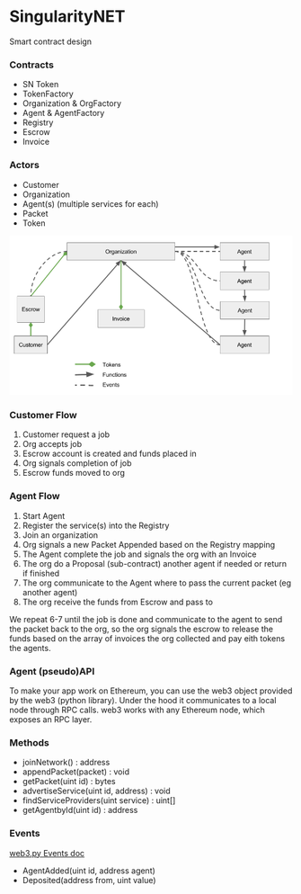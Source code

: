# SingularityNET
Smart contract design

### Contracts

* SN Token
* TokenFactory
* Organization & OrgFactory
* Agent & AgentFactory
* Registry
* Escrow
* Invoice


### Actors
* Customer
* Organization
* Agent(s) (multiple services for each)
* Packet
* Token


![Flow](./SN_ContractsFlow.png)

### Customer Flow
1) Customer request a job  
2) Org accepts job  
3) Escrow account is created and funds placed in  	
4) Org signals completion of job  
5) Escrow funds moved to org  


### Agent Flow
1) Start Agent  
2) Register the service(s) into the Registry   
3) Join an organization   
4) Org signals a new Packet Appended based on the Registry mapping  
5) The Agent complete the job and signals the org with an Invoice  
6) The org do a Proposal (sub-contract) another agent if needed or return if finished  
7) The org communicate to the Agent where to pass the current packet (eg another agent)  
8) The org receive the funds from Escrow and pass to  

We repeat 6-7 until the job is done and communicate to the agent to send the packet back to the org, so the org signals the escrow to release the funds based on the array of invoices the org collected and pay eith tokens the agents.


### Agent (pseudo)API 

To make your app work on Ethereum, you can use the web3 object provided by the web3 (python library). Under the hood it communicates to a local node through RPC calls. web3 works with any Ethereum node, which exposes an RPC layer.

### Methods

* joinNetwork() : address
* appendPacket(packet) : void 
* getPacket(uint id) : bytes
* advertiseService(uint id, address) : void
* findServiceProviders(uint service) : uint[]
* getAgentbyId(uint id) : address

### Events 

[web3.py Events doc](https://web3py.readthedocs.io/en/latest/contracts.html#events)
* AgentAdded(uint id, address agent)
* Deposited(address from, uint value)